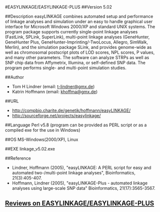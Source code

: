 #EASYLINKAGE/EASYLINKAGE-PLUS
##Version
5.02

##Description
easyLINKAGE combines automated setup and performance of linkage analyses and simulation under an easy to handle graphical user interface for Microsoft Windows 2000/XP and standard UNIX systems. The program package supports currently single-point linkage analyses (FastLink, SPLink, SuperLink), multi-point linkage analyses (GeneHunter, GeneHunter Plus, GeneHunter-Imprinting/-TwoLocus, Allegro, SimWalk, Merlin), and the simulation package SLink, and provides genome-wide as well as chromosomal postscript plots of LOD scores, NPL scores, P values, and many other parameters. The software can analyze STRPs as well as SNP chip data from Affymetrix, Illumina, or self-defined SNP data. The program performs single- and multi-point simulation studies.

##Author
* Tom H Lindner (email: t-lindner@gmx.de)
* Katrin Hoffmann (email: khoffma@gmx.de)

##URL
* http://compbio.charite.de/genetik/hoffmann/easyLINKAGE/
* http://sourceforge.net/projects/easylinkage/

##Language
Perl v5.8 (program can be provided as PERL script or as a compiled exe for the use in Windows)

##OS
MS-Windows(2000/XP), Linux

##EXE
linkage_v5.02.exe

##Reference
* Lindner, Hoffmann (2005), "easyLINKAGE: A PERL script for easy and automated two-/multi-point linkage analyses", Bioinformatics, 21(3):405-407.
* Hoffmann, Lindner (2005), "easyLINKAGE-Plus - automated linkage analyses using large-scale SNP data" Bioinformatics, 21(17):3565-3567.


## [Reviews on EASYLINKAGE/EASYLINKAGE-PLUS](https://github.com/gaow/genetic-analysis-software/issues/96)
